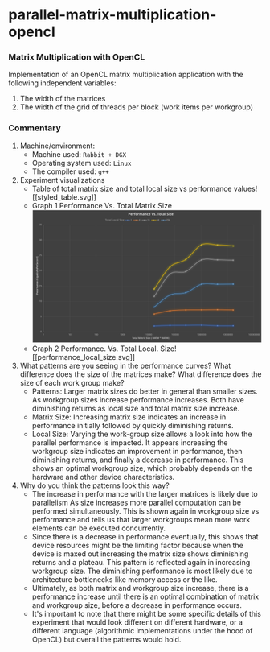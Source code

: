 # parallel-matrix-multiplication-opencl

### Matrix Multiplication with OpenCL
Implementation of an OpenCL matrix multiplication application with the following independent variables:

1.  The width of the matrices
2.  The width of the grid of threads per block (work items per workgroup)

### Commentary
1. Machine/environment:
	- Machine used: `Rabbit + DGX`
	- Operating system used: `Linux`
	- The compiler used: `g++`
2. Experiment visualizations
	- Table of total matrix size and total local size vs performance values![[styled_table.svg]]
	- Graph 1 Performance Vs. Total Matrix Size![performance_total_size.svg](https://github.com/ztbochanski/parallel-matrix-multiplication-opencl/blob/2d6d2c26c318028fd0aaa8c6e8a20a8527503ff5/performance_total_size.svg)
	- Graph 2 Performance. Vs. Total Local. Size![[performance_local_size.svg]]
3. What patterns are you seeing in the performance curves? What difference does the size of the matrices make? What difference does the size of each work group make?
	- Patterns: Larger matrix sizes do better in general than smaller sizes. As workgroup sizes increase performance increases. Both have diminishing returns as local size and total matrix size increase.
	- Matrix Size: Increasing matrix size indicates an increase in performance initially followed by quickly diminishing returns.
	- Local Size: Varying the work-group size allows a look into how the parallel performance is impacted. It appears increasing the workgroup size indicates an improvement in performance, then diminishing returns, and finally a decrease in performance. This shows an optimal workgroup size, which probably depends on the hardware and other device characteristics.
4. Why do you think the patterns look this way?
	- The increase in performance with the larger matrices is likely due to parallelism As size increases more parallel computation can be performed simultaneously. This is shown again in workgroup size vs performance and tells us that larger workgroups mean more work elements can be executed concurrently.
	- Since there is a decrease in performance eventually, this shows that device resources might be the limiting factor because when the device is maxed out increasing the matrix size shows diminishing returns and a plateau. This pattern is reflected again in increasing workgroup size. The diminishing performance is most likely due to architecture bottlenecks like memory access or the like.
	- Ultimately, as both matrix and workgroup size increase, there is a performance increase until there is an optimal combination of matrix and workgroup size, before a decrease in performance occurs.
	- It's important to note that there might be some specific details of this experiment that would look different on different hardware, or a different language (algorithmic implementations under the hood of OpenCL) but overall the patterns would hold.
